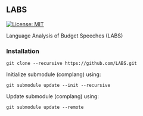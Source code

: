 ## LABS

[![License: MIT](https://img.shields.io/badge/License-MIT-lightgrey.svg)](https://github.com/CivicDataLab/LABS/blob/master/LICENSE)

Language Analysis of Budget Speeches (LABS)


### Installation

```
git clone --recursive https://github.com/LABS.git
```

Initialize submodule (complang) using:

```
git submodule update --init --recursive
```

Update submodule (complang) using:

```
git submodule update --remote
```
